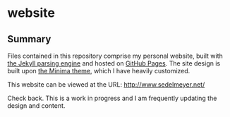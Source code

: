 # website

## Summary
Files contained in this repository comprise my personal website, built with <a href="https://jekyllrb.com/" target="_blank">the Jekyll parsing engine</a> and hosted on <a href="https://pages.github.com/" target="_blank">GitHub Pages</a>. The site design is built upon <a href="https://github.com/jekyll/minima" target="_blank">the Minima theme</a>, which I have heavily customized. 

This website can be viewed at the URL: http://www.sedelmeyer.net/

Check back. This is a work in progress and I am frequently updating the design and content.
